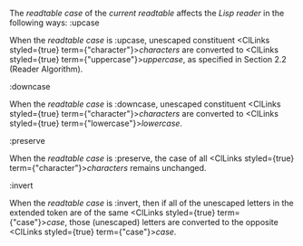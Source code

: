  The *readtable case* of the *current readtable* affects the *Lisp reader* in the following ways: :upcase 



When the *readtable case* is :upcase, unescaped constituent <ClLinks styled={true} term={"character"}><i>characters</i></ClLinks> are converted to <ClLinks styled={true} term={"uppercase"}><i>uppercase</i></ClLinks>, as specified in Section 2.2 (Reader Algorithm). 



:downcase 



When the *readtable case* is :downcase, unescaped constituent <ClLinks styled={true} term={"character"}><i>characters</i></ClLinks> are converted to <ClLinks styled={true} term={"lowercase"}><i>lowercase</i></ClLinks>. 



:preserve 



When the *readtable case* is :preserve, the case of all <ClLinks styled={true} term={"character"}><i>characters</i></ClLinks> remains unchanged. 



:invert 



When the *readtable case* is :invert, then if all of the unescaped letters in the extended token are of the same <ClLinks styled={true} term={"case"}><i>case</i></ClLinks>, those (unescaped) letters are converted to the opposite <ClLinks styled={true} term={"case"}><i>case</i></ClLinks>. 



